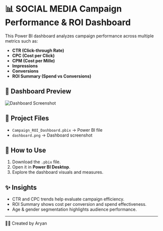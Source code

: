 # 📊 SOCIAL MEDIA Campaign Performance & ROI Dashboard

This Power BI dashboard analyzes campaign performance across multiple metrics such as:
- **CTR (Click-through Rate)**
- **CPC (Cost per Click)**
- **CPM (Cost per Mille)**
- **Impressions**
- **Conversions**
- **ROI Summary (Spend vs Conversions)**

## 📌 Dashboard Preview
![Dashboard Screenshot](dashboard.png)

## 📂 Project Files
- `Campaign_ROI_Dashboard.pbix` → Power BI file
- `dashboard.png` → Dashboard screenshot

## 🚀 How to Use
1. Download the `.pbix` file.
2. Open it in **Power BI Desktop**.
3. Explore the dashboard visuals and measures.

## ✨ Insights
- CTR and CPC trends help evaluate campaign efficiency.
- ROI Summary shows cost per conversion and spend effectiveness.
- Age & gender segmentation highlights audience performance.

---

👨‍💻 Created by Aryan

